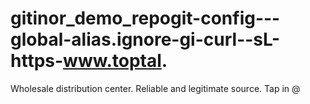 # gitinor_demo_repogit-config---global-alias.ignore-gi-curl--sL-https-www.toptal.
Wholesale distribution center. Reliable and legitimate source. Tap in @

